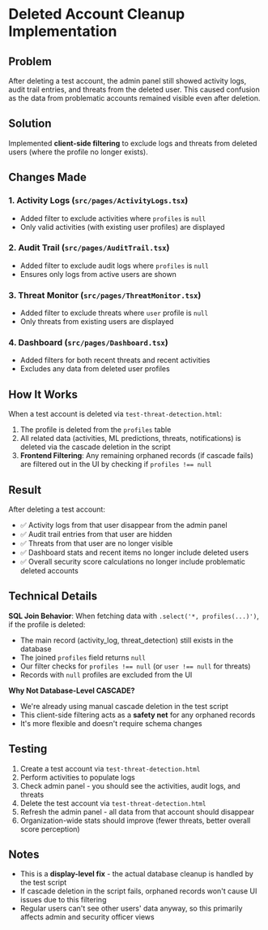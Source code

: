 # Deleted Account Cleanup Implementation

## Problem
After deleting a test account, the admin panel still showed activity logs, audit trail entries, and threats from the deleted user. This caused confusion as the data from problematic accounts remained visible even after deletion.

## Solution
Implemented **client-side filtering** to exclude logs and threats from deleted users (where the profile no longer exists).

## Changes Made

### 1. Activity Logs (`src/pages/ActivityLogs.tsx`)
- Added filter to exclude activities where `profiles` is `null`
- Only valid activities (with existing user profiles) are displayed

### 2. Audit Trail (`src/pages/AuditTrail.tsx`)
- Added filter to exclude audit logs where `profiles` is `null`
- Ensures only logs from active users are shown

### 3. Threat Monitor (`src/pages/ThreatMonitor.tsx`)
- Added filter to exclude threats where `user` profile is `null`
- Only threats from existing users are displayed

### 4. Dashboard (`src/pages/Dashboard.tsx`)
- Added filters for both recent threats and recent activities
- Excludes any data from deleted user profiles

## How It Works

When a test account is deleted via `test-threat-detection.html`:
1. The profile is deleted from the `profiles` table
2. All related data (activities, ML predictions, threats, notifications) is deleted via the cascade deletion in the script
3. **Frontend Filtering**: Any remaining orphaned records (if cascade fails) are filtered out in the UI by checking if `profiles !== null`

## Result

After deleting a test account:
- ✅ Activity logs from that user disappear from the admin panel
- ✅ Audit trail entries from that user are hidden
- ✅ Threats from that user are no longer visible
- ✅ Dashboard stats and recent items no longer include deleted users
- ✅ Overall security score calculations no longer include problematic deleted accounts

## Technical Details

**SQL Join Behavior**: When fetching data with `.select('*, profiles(...)')`, if the profile is deleted:
- The main record (activity_log, threat_detection) still exists in the database
- The joined `profiles` field returns `null`
- Our filter checks for `profiles !== null` (or `user !== null` for threats)
- Records with `null` profiles are excluded from the UI

**Why Not Database-Level CASCADE?**
- We're already using manual cascade deletion in the test script
- This client-side filtering acts as a **safety net** for any orphaned records
- It's more flexible and doesn't require schema changes

## Testing

1. Create a test account via `test-threat-detection.html`
2. Perform activities to populate logs
3. Check admin panel - you should see the activities, audit logs, and threats
4. Delete the test account via `test-threat-detection.html`
5. Refresh the admin panel - all data from that account should disappear
6. Organization-wide stats should improve (fewer threats, better overall score perception)

## Notes

- This is a **display-level fix** - the actual database cleanup is handled by the test script
- If cascade deletion in the script fails, orphaned records won't cause UI issues due to this filtering
- Regular users can't see other users' data anyway, so this primarily affects admin and security officer views

